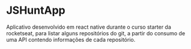 # JSHuntApp
Aplicativo desenvolvido em react native durante o curso starter da rocketseat, para listar alguns repositórios do git, a partir do consumo de uma API contendo informações de cada repositório.
